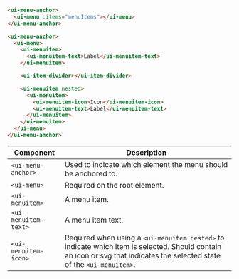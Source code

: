 ```html
<ui-menu-anchor>
  <ui-menu :items="menuItems"></ui-menu>
</ui-menu-anchor>
```

```html
<ui-menu-anchor>
  <ui-menu>
    <ui-menuitem>
      <ui-menuitem-text>Label</ui-menuitem-text>
    </ui-menuitem>

    <ui-item-divider></ui-item-divider>

    <ui-menuitem nested>
      <ui-menuitem>
        <ui-menuitem-icon>Icon</ui-menuitem-icon>
        <ui-menuitem-text>Label</ui-menuitem-text>
      </ui-menuitem>
    </ui-menuitem>
  </ui-menu>
</ui-menu-anchor>
```

| Component            | Description                                                                                                                                                              |
| -------------------- | ------------------------------------------------------------------------------------------------------------------------------------------------------------------------ |
| `<ui-menu-anchor>`   | Used to indicate which element the menu should be anchored to.                                                                                                           |
| `<ui-menu>`          | Required on the root element.                                                                                                                                            |
| `<ui-menuitem>`      | A menu item.                                                                                                                                                             |
| `<ui-menuitem-text>` | A menu item text.                                                                                                                                                        |
| `<ui-menuitem-icon>` | Required when using a `<ui-menuitem nested>` to indicate which item is selected. Should contain an icon or svg that indicates the selected state of the `<ui-menuitem>`. |
